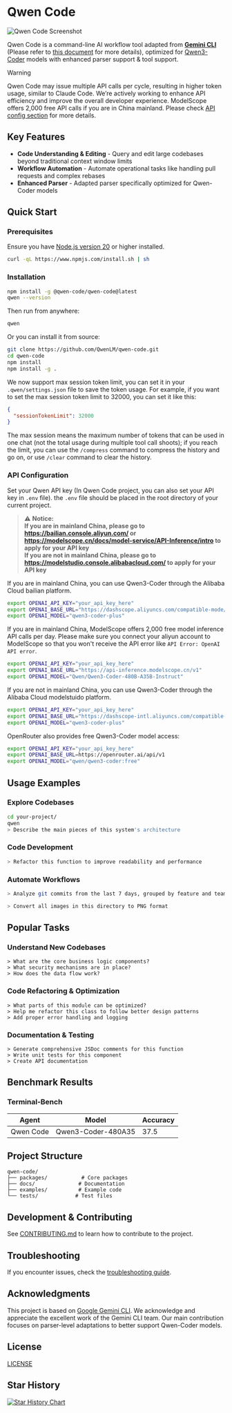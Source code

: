 # Qwen Code

![Qwen Code Screenshot](./docs/assets/qwen-screenshot.png)

Qwen Code is a command-line AI workflow tool adapted from [**Gemini CLI**](https://github.com/google-gemini/gemini-cli) (Please refer to [this document](./README.gemini.md) for more details), optimized for [Qwen3-Coder](https://github.com/QwenLM/Qwen3-Coder) models with enhanced parser support & tool support.

> [!WARNING]
> Qwen Code may issue multiple API calls per cycle, resulting in higher token usage, similar to Claude Code. We’re actively working to enhance API efficiency and improve the overall developer experience. ModelScope offers 2,000 free API calls if you are in China mainland. Please check [API config section](#api-configuration) for more details.

## Key Features

- **Code Understanding & Editing** - Query and edit large codebases beyond traditional context window limits
- **Workflow Automation** - Automate operational tasks like handling pull requests and complex rebases
- **Enhanced Parser** - Adapted parser specifically optimized for Qwen-Coder models

## Quick Start

### Prerequisites

Ensure you have [Node.js version 20](https://nodejs.org/en/download) or higher installed.

```bash
curl -qL https://www.npmjs.com/install.sh | sh
```

### Installation

```bash
npm install -g @qwen-code/qwen-code@latest
qwen --version
```

Then run from anywhere:

```bash
qwen
```

Or you can install it from source:

```bash
git clone https://github.com/QwenLM/qwen-code.git
cd qwen-code
npm install
npm install -g .
```

We now support max session token limit, you can set it in your `.qwen/settings.json` file to save the token usage.
For example, if you want to set the max session token limit to 32000, you can set it like this:

```json
{
  "sessionTokenLimit": 32000
}
```

The max session means the maximum number of tokens that can be used in one chat (not the total usage during multiple tool call shoots); if you reach the limit, you can use the `/compress` command to compress the history and go on, or use `/clear` command to clear the history.

### API Configuration

Set your Qwen API key (In Qwen Code project, you can also set your API key in `.env` file). the `.env` file should be placed in the root directory of your current project.

> ⚠️ **Notice:** <br>
> **If you are in mainland China, please go to https://bailian.console.aliyun.com/ or https://modelscope.cn/docs/model-service/API-Inference/intro to apply for your API key** <br>
> **If you are not in mainland China, please go to https://modelstudio.console.alibabacloud.com/ to apply for your API key**

If you are in mainland China, you can use Qwen3-Coder through the Alibaba Cloud bailian platform.

```bash
export OPENAI_API_KEY="your_api_key_here"
export OPENAI_BASE_URL="https://dashscope.aliyuncs.com/compatible-mode/v1"
export OPENAI_MODEL="qwen3-coder-plus"
```

If you are in mainland China, ModelScope offers 2,000 free model inference API calls per day. Please make sure you connect your aliyun account to ModelScope so that you won't receive the API error like `API Error: OpenAI API error`.

```bash
export OPENAI_API_KEY="your_api_key_here"
export OPENAI_BASE_URL="https://api-inference.modelscope.cn/v1"
export OPENAI_MODEL="Qwen/Qwen3-Coder-480B-A35B-Instruct"
```

If you are not in mainland China, you can use Qwen3-Coder through the Alibaba Cloud modelstuido platform.

```bash
export OPENAI_API_KEY="your_api_key_here"
export OPENAI_BASE_URL="https://dashscope-intl.aliyuncs.com/compatible-mode/v1"
export OPENAI_MODEL="qwen3-coder-plus"
```

OpenRouter also provides free Qwen3-Coder model access:

```bash
export OPENAI_API_KEY="your_api_key_here"
export OPENAI_BASE_URL=https://openrouter.ai/api/v1
export OPENAI_MODEL="qwen/qwen3-coder:free"
```

## Usage Examples

### Explore Codebases

```sh
cd your-project/
qwen
> Describe the main pieces of this system's architecture
```

### Code Development

```sh
> Refactor this function to improve readability and performance
```

### Automate Workflows

```sh
> Analyze git commits from the last 7 days, grouped by feature and team member
```

```sh
> Convert all images in this directory to PNG format
```

## Popular Tasks

### Understand New Codebases

```text
> What are the core business logic components?
> What security mechanisms are in place?
> How does the data flow work?
```

### Code Refactoring & Optimization

```text
> What parts of this module can be optimized?
> Help me refactor this class to follow better design patterns
> Add proper error handling and logging
```

### Documentation & Testing

```text
> Generate comprehensive JSDoc comments for this function
> Write unit tests for this component
> Create API documentation
```

## Benchmark Results

### Terminal-Bench

| Agent     | Model              | Accuracy |
| --------- | ------------------ | -------- |
| Qwen Code | Qwen3-Coder-480A35 | 37.5     |

## Project Structure

```
qwen-code/
├── packages/           # Core packages
├── docs/              # Documentation
├── examples/          # Example code
└── tests/            # Test files
```

## Development & Contributing

See [CONTRIBUTING.md](./CONTRIBUTING.md) to learn how to contribute to the project.

## Troubleshooting

If you encounter issues, check the [troubleshooting guide](docs/troubleshooting.md).

## Acknowledgments

This project is based on [Google Gemini CLI](https://github.com/google-gemini/gemini-cli). We acknowledge and appreciate the excellent work of the Gemini CLI team. Our main contribution focuses on parser-level adaptations to better support Qwen-Coder models.

## License

[LICENSE](./LICENSE)

## Star History

[![Star History Chart](https://api.star-history.com/svg?repos=QwenLM/qwen-code&type=Date)](https://www.star-history.com/#QwenLM/qwen-code&Date)
